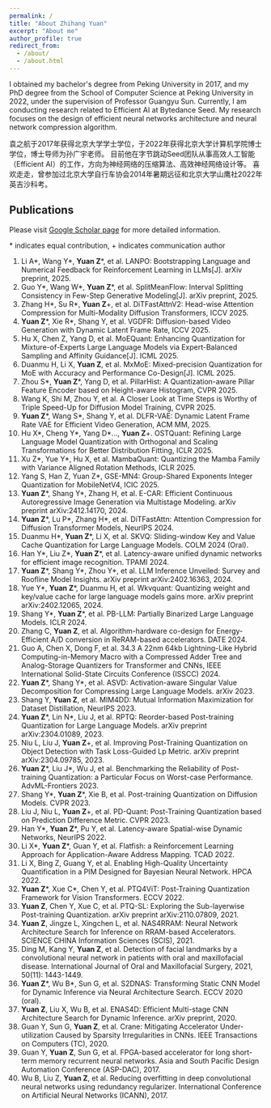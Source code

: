 ```yaml
---
permalink: /
title: "About Zhihang Yuan"
excerpt: "About me"
author_profile: true
redirect_from: 
  - /about/
  - /about.html
---
```


I obtained my bachelor's degree from Peking University in 2017, and my PhD degree from the School of Computer Science at Peking University in 2022, under the supervision of Professor Guangyu Sun.
Currently, I am conducting research related to Efficient AI at Bytedance Seed. My research focuses on the design of efficient neural networks architecture and neural network compression algorithm.

袁之航于2017年获得北京大学学士学位，于2022年获得北京大学计算机学院博士学位，博士导师为孙广宇老师。
目前他在字节跳动Seed团队从事高效人工智能（Efficient AI）的工作，方向为神经网络的压缩算法、高效神经网络设计等。
喜欢走走，曾参加过北京大学自行车协会2014年暑期远征和北京大学山鹰社2022年英吉沙科考。

## Publications
Please visit [Google Scholar page](https://scholar.google.com/citations?user=iipYHLoAAAAJ) for more detailed information.

\* indicates equal contribution, + indicates communication author

1. Li A\*, Wang Y\*, **Yuan Z**\*, et al. LANPO: Bootstrapping Language and Numerical Feedback for Reinforcement Learning in LLMs[J]. arXiv preprint, 2025.
1. Guo Y\*, Wang W\*, **Yuan Z**\*, et al. SplitMeanFlow: Interval Splitting Consistency in Few-Step Generative Modeling[J]. arXiv preprint, 2025.
1. Zhang H\*, Su R\*, **Yuan Z**\+, et al. DiTFastAttnV2: Head-wise Attention Compression for Multi-Modality Diffusion Transformers, ICCV 2025.
1. **Yuan Z**\*, Xie R\*, Shang Y, et al. VGDFR: Diffusion-based Video Generation with Dynamic Latent Frame Rate, ICCV 2025.
2. Hu X, Chen Z, Yang D, et al. MoEQuant: Enhancing Quantization for Mixture-of-Experts Large Language Models via Expert-Balanced Sampling and Affinity Guidance[J]. ICML 2025.
3. Duanmu H, Li X, **Yuan Z**, et al. MxMoE: Mixed-precision Quantization for MoE with Accuracy and Performance Co-Design[J]. ICML 2025.
1. Zhou S\*, **Yuan Z**\*, Yang D, et al. PillarHist: A Quantization-aware Pillar Feature Encoder based on Height-aware Histogram, CVPR 2025.
2. Wang K, Shi M, Zhou Y, et al. A Closer Look at Time Steps is Worthy of Triple Speed-Up for Diffusion Model Training, CVPR 2025.
3. **Yuan Z**\*, Wang S\*, Shang Y, et al. DLFR-VAE: Dynamic Latent Frame Rate VAE for Efficient Video Generation, ACM MM, 2025.
4. Hu X\*, Cheng Y\*, Yang D\*..., **Yuan Z**+. OSTQuant: Refining Large Language Model Quantization with Orthogonal and Scaling Transformations for Better Distribution Fitting, ICLR 2025.
5. Xu Z\*, Yue Y\*, Hu X, et al. MambaQuant: Quantizing the Mamba Family with Variance Aligned Rotation Methods, ICLR 2025.
6. Yang S, Han Z, Yuan Z\*, GSE-MN4: Group-Shared Exponents Integer Quantization for MobileNetV4, ICIC 2025.
7. **Yuan Z**\*, Shang Y\*, Zhang H, et al. E-CAR: Efficient Continuous Autoregressive Image Generation via Multistage Modeling. arXiv preprint arXiv:2412.14170, 2024.
8. **Yuan Z**\*, Lu P\*, Zhang H\*, et al. DiTFastAttn: Attention Compression for Diffusion Transformer Models, NeurIPS 2024.
9. Duanmu H\*, **Yuan Z**\*, Li X, et al. SKVQ: Sliding-window Key and Value Cache Quantization for Large Language Models. COLM 2024 (Oral).
10. Han Y\*, Liu Z\*, **Yuan Z**\*, et al. Latency-aware unified dynamic networks for efficient image recognition. TPAMI 2024.
11. **Yuan Z**\*, Shang Y\*, Zhou Y\*, et al. LLM Inference Unveiled: Survey and Roofline Model Insights. arXiv preprint arXiv:2402.16363, 2024.
12. Yue Y\*, **Yuan Z**\*, Duanmu H, et al. Wkvquant: Quantizing weight and key/value cache for large language models gains more. arXiv preprint arXiv:2402.12065, 2024.
13. Shang Y\*, **Yuan Z**\*, et al. PB-LLM: Partially Binarized Large Language Models. ICLR 2024.
14. Zhang C, **Yuan Z**, et al. Algorithm-hardware co-design for Energy-Efficient A/D conversion in ReRAM-based accelerators. DATE 2024.
15. Guo A, Chen X, Dong F, et al. 34.3 A 22nm 64kb Lightning-Like Hybrid Computing-in-Memory Macro with a Compressed Adder Tree and Analog-Storage Quantizers for Transformer and CNNs, IEEE International Solid-State Circuits Conference (ISSCC) 2024.
16. **Yuan Z**\*, Shang Y\*, et al. ASVD: Activation-aware Singular Value Decomposition for Compressing Large Language Models. arXiv 2023.
17. Shang Y, **Yuan Z**, et al. MIM4DD: Mutual Information Maximization for Dataset Distillation, NeurIPS 2023.
18. **Yuan Z**\*, Lin N\*, Liu J, et al. RPTQ: Reorder-based Post-training Quantization for Large Language Models. arXiv preprint arXiv:2304.01089, 2023.
19. Niu L, Liu J, **Yuan Z**\+, et al. Improving Post-Training Quantization on Object Detection with Task Loss-Guided Lp Metric. arXiv preprint arXiv:2304.09785, 2023.
20. **Yuan Z**\*, Liu J\*, Wu J, et al. Benchmarking the Reliability of Post-training Quantization: a Particular Focus on Worst-case Performance. AdvML-Frontiers 2023.
21. Shang Y\*, **Yuan Z**\*, Xie B, et al. Post-training Quantization on Diffusion Models. CVPR 2023.
22. Liu J, Niu L, **Yuan Z**\+, et al. PD-Quant: Post-Training Quantization based on Prediction Difference Metric. CVPR 2023.
23. Han Y\*, **Yuan Z**\*, Pu Y, et al. Latency-aware Spatial-wise Dynamic Networks, NeurIPS 2022.
24. Li X\*, **Yuan Z**\*, Guan Y, et al. Flatfish: a Reinforcement Learning Approach for Application-Aware Address Mapping. TCAD 2022.
25. Li X, Bing Z, Guang Y, et al. Enabling High-Quality Uncertainty Quantification in a PIM Designed for Bayesian Neural Network. HPCA 2022.
26. **Yuan Z**\*, Xue C\*, Chen Y, et al. PTQ4ViT: Post-Training Quantization Framework for Vision Transformers. ECCV 2022.
27. **Yuan Z**, Chen Y, Xue C, et al. PTQ-SL: Exploring the Sub-layerwise Post-training Quantization. arXiv preprint arXiv:2110.07809, 2021.
28. **Yuan Z**, Jingze L, Xingchen L, et al. NAS4RRAM: Neural Network Architecture Search for Inference on RRAM-based Accelerators. SCIENCE CHINA Information Sciences (SCIS), 2021.
29. Ding M, Kang Y, **Yuan Z**, et al. Detection of facial landmarks by a convolutional neural network in patients with oral and maxillofacial disease. International Journal of Oral and Maxillofacial Surgery, 2021, 50(11): 1443-1449.
30. **Yuan Z**\*, Wu B\*, Sun G, et al. S2DNAS: Transforming Static CNN Model for Dynamic Inference via Neural Architecture Search. ECCV 2020 (oral).
31. **Yuan Z**, Liu X, Wu B, et al. ENAS4D: Efficient Multi-stage CNN Architecture Search for Dynamic Inference. arXiv preprint, 2020.
32. Guan Y, Sun G, **Yuan Z**, et al. Crane: Mitigating Accelerator Under-utilization Caused by Sparsity Irregularities in CNNs. IEEE Transactions on Computers (TC), 2020.
33. Guan Y, **Yuan Z**, Sun G, et al. FPGA-based accelerator for long short-term memory recurrent neural networks. Asia and South Pacific Design Automation Conference (ASP-DAC), 2017.
34. Wu B, Liu Z, **Yuan Z**, et al. Reducing overfitting in deep convolutional neural networks using redundancy regularizer. International Conference on Artificial Neural Networks (ICANN), 2017.
